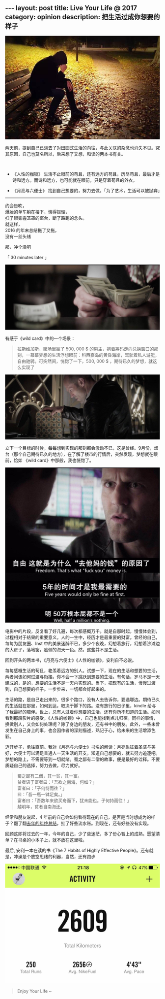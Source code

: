 --- layout: post title: Live Your Life @ 2017
category: opinion
description: 把生活过成你想要的样子
---

![think what](/images/2016_12/think-what.jpeg)

两天前，提到自己已淡去了对田园式生活的向往，与此关联的杂念也消失不见。究其原因，自己也莫名所以，后来想了又想，和读的两本书有关。

<br/>

* 《人性的枷锁》 
生活不止眼前的苟且，还有远方的苟且，历尽苟且，最后才是诗和远方。而诗和远方，也可能就在眼前，只是穿着苟且的外衣。  

* 《月亮与六便士》 
找到自己想要的，努力去做。「为了艺术，生活可以被抛弃」  

------

约会告吹，   
爆胎的单车躺在楼下，懒得搭理，  
扫了眼雾霾笼罩的窗台，断了路跑的念头。  
就这样，  
2016 的年末总结拖了又拖，  
没有一丝头绪    

那，冲个澡吧

「 30 minutes later 」

![money](/images/2016_12/money.jpeg)

有感于《wild card》中的一个场景：  

> 拉斯维加斯，赌场里赢了 500, 000 $ 的男主，抱着筹码走向兑换窗口的那刻，一幕幕梦想的生活浮想眼前：科西嘉岛的黄昏海岸，驾驶着私人游艇，自由驰骋。可突然间，恍惚了一下，500, 000 $ ，期待已久的梦想，就这么实现了

![puzzle](/images/2016_12/puzzle.jpeg)

立下一个目标的时候，每每想到实现的那刻都会激动不已，这是曾经。9月份，烟台（那个自己期待已久的地方），在了解了楼市的行情后，突然发现，梦想就在眼前，恰如 《wild card》中那般，我也恍惚了。

![thoughts](/images/2016_12/thoughts.jpeg)

电影中的片段，反复看了好几遍，每次都感概万千。就是自那时起，慢慢体会到，过程相对于结果的重要意义。人的一生中，经历才是最重要的财富。曾经的自己，每每为朋友圈、Inst 中的美景迷醉不已，多少个夜晚，幻想着旅行，幻想着沙滩边的大房子，落地窗，脸侧的海天一色。然，这些并不是生活。

回到开头的两本书，《月亮与六便士》《人性的枷锁》，安利自不必说。

每每感概生活的苟且，艳羡着远方的别人。试想一下，现在的生活和想要的生活，两者间该如何过渡与衔接。你不会一下跳跃到想要的生活。有句话，罗马不是一天建成的，是的，想要的生活不是一天内实现的。当下，把现有的生活，慢慢过渡到，自己想要的样子。一步步来，一切都会好起来的。

生活的路，是自己走出来的，很多个路口，没有人去告诉你，要选哪边。期待已久的生活就在那里，如何到达，取决于脚下的路。没有旅行的日子里，kindle 给与了我最好的陪伴。世上，总有人过着你想要的生活，还有你所不知道的生活。如同看到那段影片的感受，《人性的枷锁》中，自己也能找到点儿归宿。同样的事情，换做别人，又会如何处理呢？除了身边的朋友，还有书中的朋友。此外，一些未曾发生在自己身上的事，也会因作者的深刻描述，熟记于心，给未来的生活增添色彩。

迈开步子，勇往直前。我对《月亮与六便士》书名的解读：月亮象征着圣洁与美好，六便士可以满足普通人一天生活的开支。知道自己想要的，就去努力追逐吧。梦想的路上，不需要等到一切就绪。蜀之鄙有二僧的故事，便是最好的诠释。不要质疑自己的选择，努力去做，尽力就好。

> 蜀之鄙有二僧，其一贫，其一富。  
> 贫者语于富者曰：「吾欲之南海，何如？」  
> 富者曰：「子何恃而往？」  
> 曰：「吾一瓶一钵足矣。」  
> 富者曰：「吾数年来欲买舟而下，犹未能也。子何持而往！」  
> 越明年，贫者自南海还。  


经常和朋友说起，4 年前的自己会如何看待现在的自己，是否是当时想成为的样子？翻了翻[去年的年终总结](http://dhong.co/bye-2015-hey-2016)，扯了好些流水账。到现在，还有好些没有实现。

回顾这即将过去的一年，今年的自己，少了些迷茫，多了份心智上的成熟。愿望清单？在书桌的小本子上，就不放在这里啦。

最后, 安利一本在读的书《The 7 Habits of Highly Effective People》。还有就是，冲澡是个放空思绪的利器，当然，还有跑步

![nike plus](/images/2016_12/nike-plus.jpeg)

> Enjoy Your Life ~

